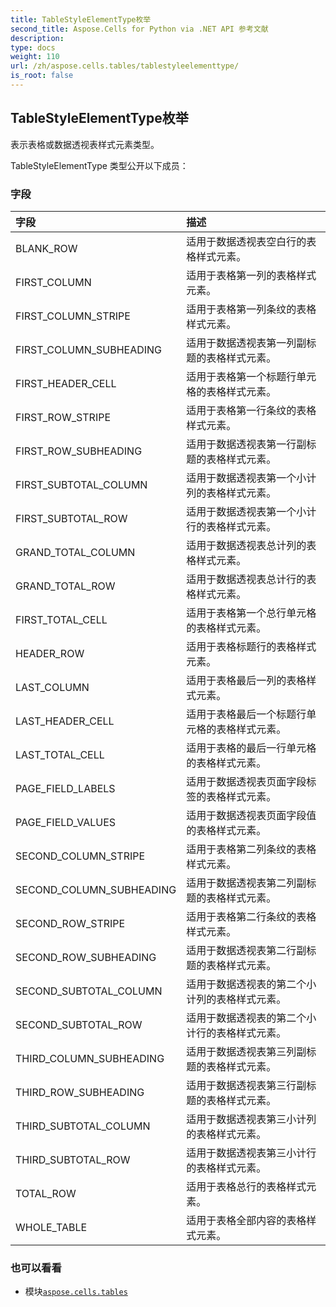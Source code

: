 ```yaml
---
title: TableStyleElementType枚举
second_title: Aspose.Cells for Python via .NET API 参考文献
description:
type: docs
weight: 110
url: /zh/aspose.cells.tables/tablestyleelementtype/
is_root: false
---
```

## TableStyleElementType枚举
表示表格或数据透视表样式元素类型。



TableStyleElementType 类型公开以下成员：

### 字段
|字段|描述|
| :- | :- |
| BLANK_ROW |适用于数据透视表空白行的表格样式元素。|
| FIRST_COLUMN |适用于表格第一列的表格样式元素。|
| FIRST_COLUMN_STRIPE |适用于表格第一列条纹的表格样式元素。|
| FIRST_COLUMN_SUBHEADING |适用于数据透视表第一列副标题的表格样式元素。|
| FIRST_HEADER_CELL |适用于表格第一个标题行单元格的表格样式元素。|
| FIRST_ROW_STRIPE |适用于表格第一行条纹的表格样式元素。|
| FIRST_ROW_SUBHEADING |适用于数据透视表第一行副标题的表格样式元素。|
| FIRST_SUBTOTAL_COLUMN |适用于数据透视表第一个小计列的表格样式元素。|
| FIRST_SUBTOTAL_ROW |适用于数据透视表第一个小计行的表格样式元素。|
| GRAND_TOTAL_COLUMN |适用于数据透视表总计列的表格样式元素。|
| GRAND_TOTAL_ROW |适用于数据透视表总计行的表格样式元素。|
| FIRST_TOTAL_CELL |适用于表格第一个总行单元格的表格样式元素。|
| HEADER_ROW |适用于表格标题行的表格样式元素。|
| LAST_COLUMN |适用于表格最后一列的表格样式元素。|
| LAST_HEADER_CELL |适用于表格最后一个标题行单元格的表格样式元素。|
| LAST_TOTAL_CELL |适用于表格的最后一行单元格的表格样式元素。|
| PAGE_FIELD_LABELS |适用于数据透视表页面字段标签的表格样式元素。|
| PAGE_FIELD_VALUES |适用于数据透视表页面字段值的表格样式元素。|
| SECOND_COLUMN_STRIPE |适用于表格第二列条纹的表格样式元素。|
| SECOND_COLUMN_SUBHEADING |适用于数据透视表第二列副标题的表格样式元素。|
| SECOND_ROW_STRIPE |适用于表格第二行条纹的表格样式元素。|
| SECOND_ROW_SUBHEADING |适用于数据透视表第二行副标题的表格样式元素。|
| SECOND_SUBTOTAL_COLUMN |适用于数据透视表的第二个小计列的表格样式元素。|
| SECOND_SUBTOTAL_ROW |适用于数据透视表的第二个小计行的表格样式元素。|
| THIRD_COLUMN_SUBHEADING |适用于数据透视表第三列副标题的表格样式元素。|
| THIRD_ROW_SUBHEADING |适用于数据透视表第三行副标题的表格样式元素。|
| THIRD_SUBTOTAL_COLUMN |适用于数据透视表第三小计列的表格样式元素。|
| THIRD_SUBTOTAL_ROW |适用于数据透视表第三小计行的表格样式元素。|
| TOTAL_ROW |适用于表格总行的表格样式元素。|
| WHOLE_TABLE |适用于表格全部内容的表格样式元素。|



### 也可以看看
* 模块[`aspose.cells.tables`](..)
